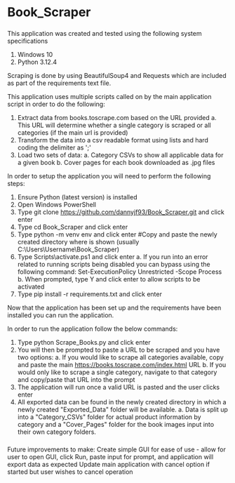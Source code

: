 # Book_Scraper
###
This application was created and tested using the following system specifications
1. Windows 10
2. Python 3.12.4

Scraping is done by using BeautifulSoup4 and Requests which are included as part of the requirements text file.

This application uses multiple scripts called on by the main application script in order to do the following: 
1. Extract data from books.toscrape.com based on the URL provided
   a. This URL will determine whether a single category is scraped or all categories (if the main url is provided)
2. Transform the data into a csv readable format using lists and hard coding the delimiter as ';'
3. Load two sets of data: 
   a. Category CSVs to show all applicable data for a given book
   b. Cover pages for each book downloaded as .jpg files

In order to setup the application you will need to perform the following steps: 
1. Ensure Python (latest version) is installed
2. Open Windows PowerShell
3. Type git clone https://github.com/dannyjf93/Book_Scraper.git and click enter
4. Type cd Book_Scraper and click enter
5. Type python -m venv env <directory> and click enter #Copy and paste the newly created directory where <directory> is shown (usually C:\Users\Username\Book_Scraper)
6. Type Scripts\activate.ps1 and click enter
   a. If you run into an error related to running scripts being disabled you can bypass using the following command: 
      Set-ExecutionPolicy Unrestricted -Scope Process
   b. When prompted, type Y and click enter to allow scripts to be activated
7. Type pip install -r requirements.txt and click enter

Now that the application has been set up and the requirements have been installed you can run the application.

In order to run the application follow the below commands: 
1. Type python Scrape_Books.py and click enter
2. You will then be prompted to paste a URL to be scraped and you have two options: 
   a. If you would like to scrape all categories available, copy and paste the main https://books.toscrape.com/index.html URL
   b. If you would only like to scrape a single category, navigate to that category and copy/paste that URL into the prompt
3. The application will run once a valid URL is pasted and the user clicks enter
4. All exported data can be found in the newly created directory in which a newly created "Exported_Data" folder will be available. 
   a. Data is split up into a "Category_CSVs" folder for actual product information by category and a "Cover_Pages" folder for the book images input into their own category folders.
###

###
Future improvements to make: 
Create simple GUI for ease of use - allow for user to open GUI, click Run, paste input for prompt, and application will export data as expected
Update main application with cancel option if started but user wishes to cancel operation
###
